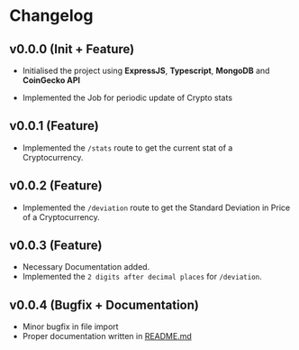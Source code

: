 # Changelog

## v0.0.0 (Init + Feature)

- Initialised the project using **ExpressJS**, **Typescript**, **MongoDB** and **CoinGecko API**

- Implemented the Job for periodic update of Crypto stats

## v0.0.1 (Feature)

- Implemented the `/stats` route to get the current stat of a Cryptocurrency.

## v0.0.2 (Feature)

- Implemented the `/deviation` route to get the Standard Deviation in Price of a Cryptocurrency.

## v0.0.3 (Feature)

- Necessary Documentation added.
- Implemented the `2 digits after decimal places` for `/deviation`.

## v0.0.4 (Bugfix + Documentation)

- Minor bugfix in file import
- Proper documentation written in [README.md](./README.md)
